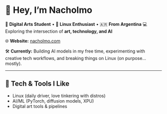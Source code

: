 # 👋 Hey, I’m Nacholmo

🎨 **Digital Arts Student** • 🐧 **Linux Enthusiast** • 🇦🇷 **From Argentina**
💻 Exploring the intersection of **art, technology, and AI**

🌐 **Website:** [nacholmo.com](https://nacholmo.com)

🛠 **Currently:** Building AI models in my free time, experimenting with creative tech workflows, and breaking things on Linux (on purpose… mostly).

---

## 🔧 Tech & Tools I Like

* Linux (daily driver, love tinkering with distros)
* AI/ML (PyTorch, diffusion models, XPU)
* Digital art tools & pipelines
